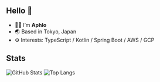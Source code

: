 ## Hello 👋

- 🧑‍💻 I’m **Aphlo**
- 🌏 Based in Tokyo, Japan
- ⚙️ Interests: TypeScript / Kotlin / Spring Boot / AWS / GCP

## Stats
![GitHub Stats](https://github-readme-stats.vercel.app/api?username=aphlo&show_icons=true&count_private=true&custom_title=aphlo%27s%20Github%20Stats)
![Top Langs](https://github-readme-stats.vercel.app/api/top-langs/?username=aphlo&layout=compact)
